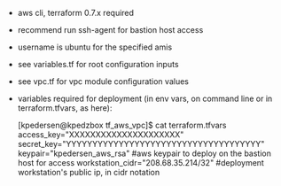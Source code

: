 - aws cli, terraform 0.7.x required
- recommend run ssh-agent for bastion host access
- username is ubuntu for the specified amis
- see variables.tf for root configuration inputs
- see vpc.tf for vpc module configuration values
- variables required for deployment (in env vars, on command line or in terraform.tfvars, as here):

    [kpedersen@kpedzbox tf_aws_vpc]$ cat terraform.tfvars
    access_key="XXXXXXXXXXXXXXXXXXXXX"
    secret_key="YYYYYYYYYYYYYYYYYYYYYYYYYYYYYYYYYYYYY"
    keypair="kpedersen_aws_rsa" #aws keypair to deploy on the bastion host for access
    workstation_cidr="208.68.35.214/32" #deployment workstation's public ip, in cidr notation


